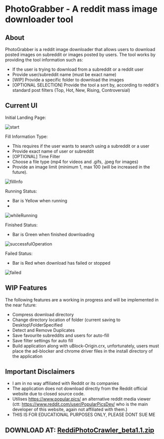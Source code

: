 # PhotoGrabber - A reddit mass image downloader tool

## About ##
PhotoGrabber is a reddit image downloader that allows users to download posted images on subreddit or images posted by users. 
The tool works by providing the tool information such as:
  - If the user is trying to download from a subreddit or a reddit user
  - Provide user/subreddit name (must be exact name)
  - [WIP] Provide a specific folder to download the images
  - [OPTIONAL SELECTION] Provide the tool a sort by, according to reddit's standard post filters (Top, Hot, New, Rising, Controversial)
  
## Current UI ##

Initial Landing Page:

![start](https://user-images.githubusercontent.com/95333229/205420548-ca50b0ed-d581-4deb-8c94-547e328756a5.PNG)

Fill Information Type:
  - This requires if the user wants to search using a subreddit or a user
  - Provide exact name of user or subreddit
  - [OPTIONAL] Time Filter
  - Choose a file type (mp4 for videos and .gifs, .jpeg for images)
  - Provide an image limit (minimum 1, max 100 (will be increased in the future).
  
![fillInfo](https://user-images.githubusercontent.com/95333229/205420572-4b497800-11d5-43ea-bee0-7f81e51ba0e8.PNG)



Running Status:
  - Bar is Yellow when running
  - 
![whileRunning](https://user-images.githubusercontent.com/95333229/205420555-e86c2f63-7c2a-497e-9686-29582eb7a254.PNG)



Finished Status:
  - Bar is Green when finished downloading
  
![successfulOperation](https://user-images.githubusercontent.com/95333229/205420560-9f7c0782-2019-40b6-8474-ff316c243c08.PNG)



Failed Status:
  - Bar is Red when download has failed or stopped
  
![failed](https://user-images.githubusercontent.com/95333229/205420566-e0f244d4-1992-41ee-b112-8ec18e0ccbbf.PNG)


## WIP Features ##

The following features are a working in progress and will be implemented in the near future:
  - Compress download directory
  - Change directory location of folder (current saving to Desktop\FolderSpecified
  - Detect and Remove Duplicates
  - Save favourite subreddits and users for auto-fill
  - Save filter settings for auto fill
  - Build application along with uBlock-Origin.crx, unfortunately, users must place the ad-blocker and chrome driver files in the install directory of the application
  
## Important Disclaimers ##
  - I am in no way affiliated with Reddit or its companies
  - The application does not download directly from the Reddit official website due to closed source code.
  - Utilises https://www.popular.pics/ an alternative reddit media viewer (ctt: https://www.reddit.com/user/PopularPicsDev/ who is the main developer of this website,
    again not affiliated with them.)
  - THIS IS FOR EDUCATIONAL PURPOSES ONLY, PLEASE DONT SUE ME
  
## DOWNLOAD AT: [ReddiPhotoCrawler_beta1.1.zip](https://github.com/Syncline-blip/PhotoGrabber/files/10145533/ReddiPhotoCrawler_beta1.1.zip)

